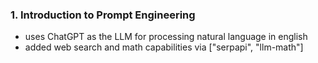 ### 1. Introduction to Prompt Engineering

- uses ChatGPT as the LLM for processing natural language in english
- added web search and math capabilities via ["serpapi", "llm-math"]
